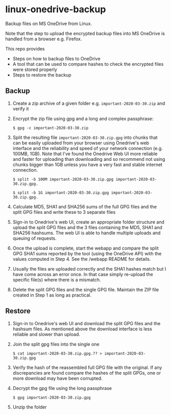 # linux-onedrive-backup

Backup files on MS OneDrive from Linux. 

Note that the step to upload the encrypted backup files into MS OneDrive is handled from a browser e.g. Firefox.

This repo provides 
* Steps on how to backup files to OneDrive
* A tool that can be used to compare hashes to check the encrypted files were stored properly
* Steps to restore the backup


## Backup

1. Create a zip archive of a given folder e.g. `important-2020-03-30.zip` and verify it

1. Encrypt the zip file using gpg and a long and complex passphrase:

   `$ gpg -c important-2020-03-30.zip`
	
1. Split the resulting file `important-2020-03-30.zip.gpg` into chunks that can be easily uploaded
   from your browser using Onedrive's web interface and the reliability and speed of your
   network connection (e.g. 100MB, 1GB). Note that I've found the Onedrive Web UI more
   reliable and faster for uploading than downloading and so recommend not using chunks
   bigger than 1GB unless you have a very fast and stable internet connection.

   `$ split -b 100M important-2020-03-30.zip.gpg important-2020-03-30.zip.gpg.`
   
   `$ split -b 1G important-2020-03-30.zip.gpg important-2020-03-30.zip.gpg.`

1. Calculate MD5, SHA1 and SHA256 sums of the full GPG files and the split GPG files and
   write these to 3 separate files

1. Sign-in to Onedrive's web UI, create an appropriate folder structure and upload the
   split GPG files and the 3 files containing the MD5, SHA1 and SHA256 hashsums.
   The web UI is able to handle multiple uploads and queuing of requests.

1. Once the upload is complete, start the webapp and compare the split GPG SHA1 sums
   reported by the tool (using the OneDrive API) with the values computed in Step 4. See
   the /webapp README for details. 

1. Usually the files are uploaded correctly and the SHA1 hashes match but I have come
   across an error once. In that case simply re-upload the specific file(s) where there
   is a mismatch.

1. Delete the split GPG files and the single GPG file. Maintain the ZIP file created in
   Step 1 as long as practical.


## Restore

1. Sign-in to Onedrive's web UI and download the split GPG files and the hashsum files.
   As mentioned above the download interface is less reliable and slower than upload.

1. Join the split gpg files into the single one

   `$ cat important-2020-03-30.zip.gpg.?? > important-2020-03-30.zip.gpg`
   
1. Verify the hash of the reassembled full GPG file with the original. If any discrepancies
   are found compare the hashes of the split GPGs, one or more download may have been corrupted.

1. Decrypt the gpg file using the long passphrase

   `$ gpg important-2020-03-30.zip.gpg`
   
1. Unzip the folder

